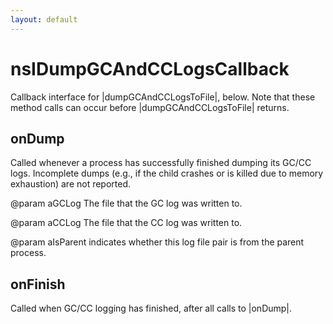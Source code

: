 ```yaml
---
layout: default
---
```


# nsIDumpGCAndCCLogsCallback #

Callback interface for |dumpGCAndCCLogsToFile|, below.  Note that
these method calls can occur before |dumpGCAndCCLogsToFile|
returns.


## onDump ##

Called whenever a process has successfully finished dumping its GC/CC logs.
Incomplete dumps (e.g., if the child crashes or is killed due to memory
exhaustion) are not reported.

@param aGCLog The file that the GC log was written to.

@param aCCLog The file that the CC log was written to.

@param aIsParent indicates whether this log file pair is from the
parent process.


## onFinish ##

Called when GC/CC logging has finished, after all calls to |onDump|.

